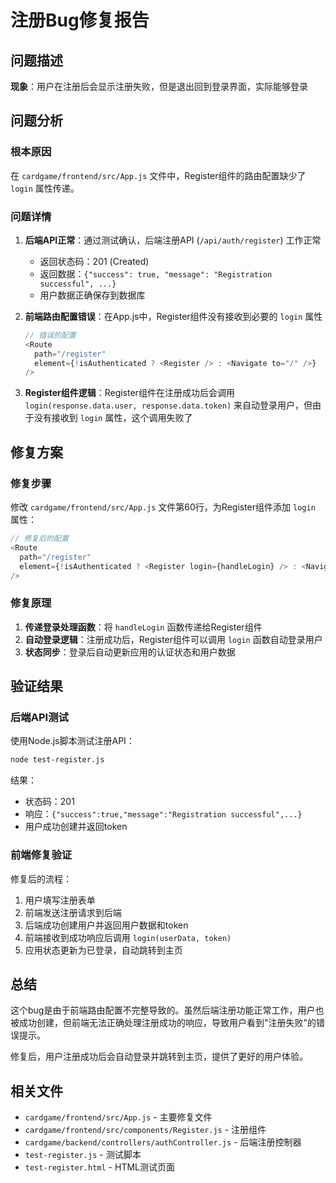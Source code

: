 # 注册Bug修复报告

## 问题描述

**现象**：用户在注册后会显示注册失败，但是退出回到登录界面，实际能够登录

## 问题分析

### 根本原因

在 `cardgame/frontend/src/App.js` 文件中，Register组件的路由配置缺少了 `login` 属性传递。

### 问题详情

1. **后端API正常**：通过测试确认，后端注册API (`/api/auth/register`) 工作正常
   - 返回状态码：201 (Created)
   - 返回数据：`{"success": true, "message": "Registration successful", ...}`
   - 用户数据正确保存到数据库

2. **前端路由配置错误**：在App.js中，Register组件没有接收到必要的 `login` 属性
   ```javascript
   // 错误的配置
   <Route 
     path="/register" 
     element={!isAuthenticated ? <Register /> : <Navigate to="/" />} 
   />
   ```

3. **Register组件逻辑**：Register组件在注册成功后会调用 `login(response.data.user, response.data.token)` 来自动登录用户，但由于没有接收到 `login` 属性，这个调用失败了

## 修复方案

### 修复步骤

修改 `cardgame/frontend/src/App.js` 文件第60行，为Register组件添加 `login` 属性：

```javascript
// 修复后的配置
<Route 
  path="/register" 
  element={!isAuthenticated ? <Register login={handleLogin} /> : <Navigate to="/" />} 
/>
```

### 修复原理

1. **传递登录处理函数**：将 `handleLogin` 函数传递给Register组件
2. **自动登录逻辑**：注册成功后，Register组件可以调用 `login` 函数自动登录用户
3. **状态同步**：登录后自动更新应用的认证状态和用户数据

## 验证结果

### 后端API测试

使用Node.js脚本测试注册API：
```bash
node test-register.js
```

结果：
- 状态码：201
- 响应：`{"success":true,"message":"Registration successful",...}`
- 用户成功创建并返回token

### 前端修复验证

修复后的流程：
1. 用户填写注册表单
2. 前端发送注册请求到后端
3. 后端成功创建用户并返回用户数据和token
4. 前端接收到成功响应后调用 `login(userData, token)`
5. 应用状态更新为已登录，自动跳转到主页

## 总结

这个bug是由于前端路由配置不完整导致的。虽然后端注册功能正常工作，用户也被成功创建，但前端无法正确处理注册成功的响应，导致用户看到"注册失败"的错误提示。

修复后，用户注册成功后会自动登录并跳转到主页，提供了更好的用户体验。

## 相关文件

- `cardgame/frontend/src/App.js` - 主要修复文件
- `cardgame/frontend/src/components/Register.js` - 注册组件
- `cardgame/backend/controllers/authController.js` - 后端注册控制器
- `test-register.js` - 测试脚本
- `test-register.html` - HTML测试页面 
